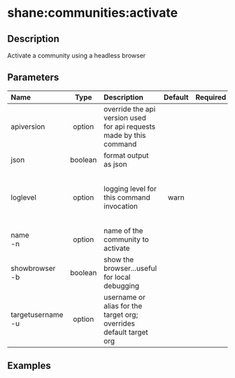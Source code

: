<!-- This file has been generated with command 'sfdx hardis:doc:plugin:generate'. Please do not update it manually or it may be overwritten -->
# shane:communities:activate

## Description

Activate a community using a headless browser

## Parameters

|Name|Type|Description|Default|Required|Options|
|:---|:--:|:----------|:-----:|:------:|:-----:|
|apiversion|option|override the api version used for api requests made by this command||||
|json|boolean|format output as json||||
|loglevel|option|logging level for this command invocation|warn||trace<br/>debug<br/>info<br/>warn<br/>error<br/>fatal|
|name<br/>-n|option|name of the community to activate||||
|showbrowser<br/>-b|boolean|show the browser...useful for local debugging||||
|targetusername<br/>-u|option|username or alias for the target org; overrides default target org||||

## Examples


